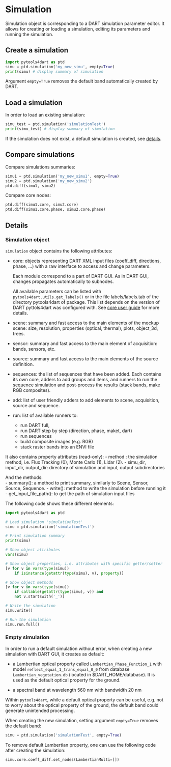 # Simulation

Simulation object is corresponding to a DART simulation parameter editor.
It allows for creating or loading a simulation, editing its parameters and running the simulation.

## Create a simulation

```python
import pytools4dart as ptd
simu = ptd.simulation('my_new_simu', empty=True)
print(simu) # display summary of simulation
``` 
Argument `empty=True` removes the default band automatically created by DART.

## Load a simulation
In order to load an existing simulation:
```python
simu_test = ptd.simulation('simulationTest')
print(simu_test) # display summary of simulation
```

If the simulation does not exist, a default simulation is created, see [details](#empty-simulation).

## Compare simulations

Compare simulations summaries:
```python
simu1 = ptd.simulation('my_new_simu1', empty=True)
simu2 = ptd.simulation('my_new_simu2')
ptd.diff(simu1, simu2)
```

Compare core nodes:
```python
ptd.diff(simu1.core, simu2.core)
ptd.diff(simu1.core.phase, simu2.core.phase)
```

## Details

### Simulation object
`simulation` object contains the following attributes:

  - core: objects representing DART XML input files (coeff_diff,
    directions, phase, ...) with a raw interface to access and change parameters.

    Each module correspond to a part of DART GUI. As in DART GUI, changes propagates
    automatically to subnodes. 
    
    All available parameters can be listed with `pytools4dart.utils.get_labels()` 
    or in the file labels/labels.tab of the directory pytools4dart of
    package. This list depends on the version of DART pyttols4dart was configured with.
    See [core user guide](./02_core.md) for more details.

  - scene: summary and fast access to the main elements of the mockup scene:
    size, resolution, properties (optical, thermal), plots, object_3d, trees.

  - sensor: summary and fast access to the main element of acquisition:
    bands, sensors, etc.

  - source: summary and fast access to the main elements of the source definition.

  - sequences: the list of sequences that have been added. 
    Each contains its own core, adders to add
    groups and items, and runners to run the sequence simulation and post-process
    the results (stack bands, make RGB composites).

  - add: list of user friendly adders to add elements to
    scene, acquisition, source and sequence.

  - run: list of available runners to:
    - run DART full, 
    - run DART step by step (direction, phase, maket, dart)
    - run sequences
    - build composite images (e.g. RGB)
    - stack raster bands into an ENVI file 
      
It also contains property attributes (read-only):
    - method : the simulation method, i.e. Flux Tracking (0), Monte Carlo (1), Lidar (2).
    - simu_dir, input_dir, output_dir: directory of simulation and input, output subdirectories
     

And the methods:    
    - summary(): a method to print summary, similarly to Scene, Sensor, Source, Sequence.
    - write(): method to write the simulation before running it
    - get_input_file_path(): to get the path of simulation input files
    
The following code shows these different elements:

```python
import pytools4dart as ptd

# Load simulation 'simulationTest'
simu = ptd.simulation('simulationTest')

# Print simulation summary
print(simu)

# Show object attributes
vars(simu)

# Show object properties, i.e. attributes with specific getter/setter
[v for v in vars(type(simu))
    if isinstance(getattr(type(simu), v), property)]

# Show object methods
[v for v in vars(type(simu))
    if callable(getattr(type(simu), v)) and
    not v.startswith('_')]

# Write the simulation
simu.write()

# Run the simulation
simu.run.full()

```

### Empty simulation

In order to run a default simulation without error, when creating a new simulation with DART GUI, it creates as default:
 - a Lambertian optical property called `Lambertian_Phase_Function_1` with model `reflect_equal_1_trans_equal_0_0`
 from database `Lambertian_vegetation.db` (located in $DART_HOME/database). It is used as the default optical property
 for the ground.
 
 - a spectral band at wavelength 560 nm with bandwidth 20 nm

Within `pytools4dart`, while a default optical property can be useful, 
e.g. not to worry about the optical property of the ground,
the default band could generate unintended processing. 

When creating the new simulation, setting argument `empty=True` removes the default band:

```python
simu = ptd.simulation('simulationTest', empty=True)
``` 

To remove default Lambertian property, one can use the following code 
after creating the simulation:

```python
simu.core.coeff_diff.set_nodes(LambertianMulti=[])
``` 

